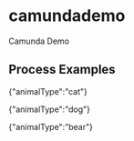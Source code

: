 # camundademo
Camunda Demo


## Process Examples


{"animalType":"cat"}

{"animalType":"dog"}

{"animalType":"bear"}
